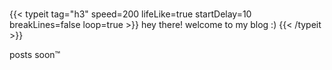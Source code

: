 \
{{< typeit
tag="h3"
speed=200
lifeLike=true
startDelay=10
breakLines=false
loop=true >}}
hey there!
welcome to my blog :)
{{< /typeit >}}

posts soon™

<a rel="me" href="https://mastodon.social/@MrSom3body"></a>

